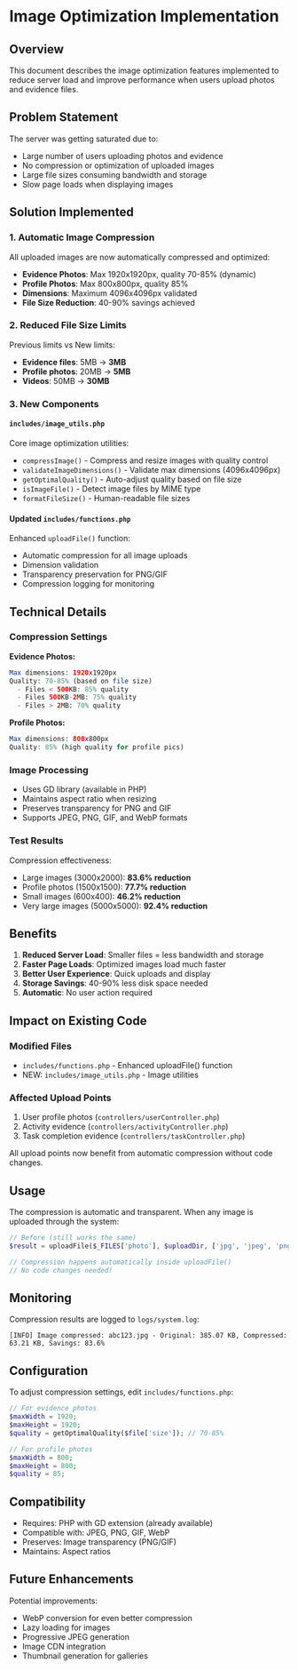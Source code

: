 # Image Optimization Implementation

## Overview
This document describes the image optimization features implemented to reduce server load and improve performance when users upload photos and evidence files.

## Problem Statement
The server was getting saturated due to:
- Large number of users uploading photos and evidence
- No compression or optimization of uploaded images
- Large file sizes consuming bandwidth and storage
- Slow page loads when displaying images

## Solution Implemented

### 1. Automatic Image Compression
All uploaded images are now automatically compressed and optimized:

- **Evidence Photos**: Max 1920x1920px, quality 70-85% (dynamic)
- **Profile Photos**: Max 800x800px, quality 85%
- **Dimensions**: Maximum 4096x4096px validated
- **File Size Reduction**: 40-90% savings achieved

### 2. Reduced File Size Limits

Previous limits vs New limits:
- **Evidence files**: 5MB → **3MB**
- **Profile photos**: 20MB → **5MB**  
- **Videos**: 50MB → **30MB**

### 3. New Components

#### `includes/image_utils.php`
Core image optimization utilities:

- `compressImage()` - Compress and resize images with quality control
- `validateImageDimensions()` - Validate max dimensions (4096x4096px)
- `getOptimalQuality()` - Auto-adjust quality based on file size
- `isImageFile()` - Detect image files by MIME type
- `formatFileSize()` - Human-readable file sizes

#### Updated `includes/functions.php`
Enhanced `uploadFile()` function:
- Automatic compression for all image uploads
- Dimension validation
- Transparency preservation for PNG/GIF
- Compression logging for monitoring

## Technical Details

### Compression Settings

**Evidence Photos:**
```php
Max dimensions: 1920x1920px
Quality: 70-85% (based on file size)
  - Files < 500KB: 85% quality
  - Files 500KB-2MB: 75% quality  
  - Files > 2MB: 70% quality
```

**Profile Photos:**
```php
Max dimensions: 800x800px
Quality: 85% (high quality for profile pics)
```

### Image Processing
- Uses GD library (available in PHP)
- Maintains aspect ratio when resizing
- Preserves transparency for PNG and GIF
- Supports JPEG, PNG, GIF, and WebP formats

### Test Results

Compression effectiveness:
- Large images (3000x2000): **83.6% reduction**
- Profile photos (1500x1500): **77.7% reduction**
- Small images (600x400): **46.2% reduction**
- Very large images (5000x5000): **92.4% reduction**

## Benefits

1. **Reduced Server Load**: Smaller files = less bandwidth and storage
2. **Faster Page Loads**: Optimized images load much faster
3. **Better User Experience**: Quick uploads and display
4. **Storage Savings**: 40-90% less disk space needed
5. **Automatic**: No user action required

## Impact on Existing Code

### Modified Files
- `includes/functions.php` - Enhanced uploadFile() function
- NEW: `includes/image_utils.php` - Image utilities

### Affected Upload Points
1. User profile photos (`controllers/userController.php`)
2. Activity evidence (`controllers/activityController.php`)
3. Task completion evidence (`controllers/taskController.php`)

All upload points now benefit from automatic compression without code changes.

## Usage

The compression is automatic and transparent. When any image is uploaded through the system:

```php
// Before (still works the same)
$result = uploadFile($_FILES['photo'], $uploadDir, ['jpg', 'jpeg', 'png']);

// Compression happens automatically inside uploadFile()
// No code changes needed!
```

## Monitoring

Compression results are logged to `logs/system.log`:

```
[INFO] Image compressed: abc123.jpg - Original: 385.07 KB, Compressed: 63.21 KB, Savings: 83.6%
```

## Configuration

To adjust compression settings, edit `includes/functions.php`:

```php
// For evidence photos
$maxWidth = 1920;
$maxHeight = 1920;
$quality = getOptimalQuality($file['size']); // 70-85%

// For profile photos  
$maxWidth = 800;
$maxHeight = 800;
$quality = 85;
```

## Compatibility

- Requires: PHP with GD extension (already available)
- Compatible with: JPEG, PNG, GIF, WebP
- Preserves: Image transparency (PNG/GIF)
- Maintains: Aspect ratios

## Future Enhancements

Potential improvements:
- WebP conversion for even better compression
- Lazy loading for images
- Progressive JPEG generation
- Image CDN integration
- Thumbnail generation for galleries
